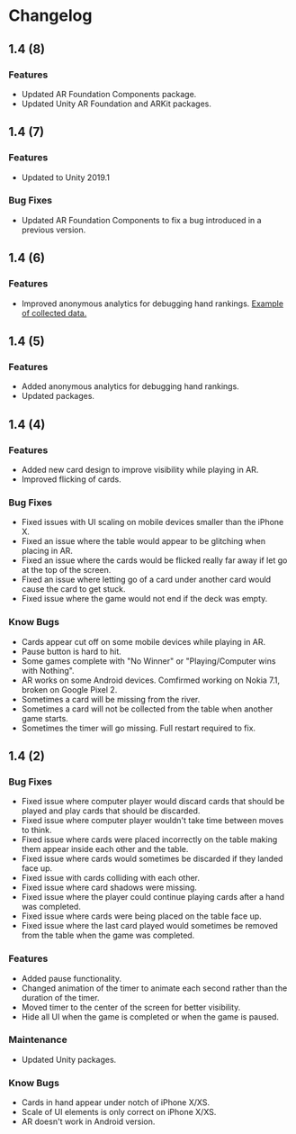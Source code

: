 # Changelog

## 1.4 (8)

### Features

-   Updated AR Foundation Components package.
-   Updated Unity AR Foundation and ARKit packages.

## 1.4 (7)

### Features

-   Updated to Unity 2019.1

### Bug Fixes

-   Updated AR Foundation Components to fix a bug introduced in a previous version.

## 1.4 (6)

### Features

-   Improved anonymous analytics for debugging hand rankings. [Example of collected data.](https://gist.github.com/neogeek/a4dc6feb794802d41166317c7eae27ae)

## 1.4 (5)

### Features

-   Added anonymous analytics for debugging hand rankings.
-   Updated packages.

## 1.4 (4)

### Features

-   Added new card design to improve visibility while playing in AR.
-   Improved flicking of cards.

### Bug Fixes

-   Fixed issues with UI scaling on mobile devices smaller than the iPhone X.
-   Fixed an issue where the table would appear to be glitching when placing in AR.
-   Fixed an issue where the cards would be flicked really far away if let go at the top of the screen.
-   Fixed an issue where letting go of a card under another card would cause the card to get stuck.
-   Fixed issue where the game would not end if the deck was empty.

### Know Bugs

-   Cards appear cut off on some mobile devices while playing in AR.
-   Pause button is hard to hit.
-   Some games complete with "No Winner" or "Playing/Computer wins with Nothing".
-   AR works on some Android devices. Comfirmed working on Nokia 7.1, broken on Google Pixel 2.
-   Sometimes a card will be missing from the river.
-   Sometimes a card will not be collected from the table when another game starts.
-   Sometimes the timer will go missing. Full restart required to fix.

## 1.4 (2)

### Bug Fixes

-   Fixed issue where computer player would discard cards that should be played and play cards that should be discarded.
-   Fixed issue where computer player wouldn't take time between moves to think.
-   Fixed issue where cards were placed incorrectly on the table making them appear inside each other and the table.
-   Fixed issue where cards would sometimes be discarded if they landed face up.
-   Fixed issue with cards colliding with each other.
-   Fixed issue where card shadows were missing.
-   Fixed issue where the player could continue playing cards after a hand was completed.
-   Fixed issue where cards were being placed on the table face up.
-   Fixed issue where the last card played would sometimes be removed from the table when the game was completed.

### Features

-   Added pause functionality.
-   Changed animation of the timer to animate each second rather than the duration of the timer.
-   Moved timer to the center of the screen for better visibility.
-   Hide all UI when the game is completed or when the game is paused.

### Maintenance

-   Updated Unity packages.

### Know Bugs

-   Cards in hand appear under notch of iPhone X/XS.
-   Scale of UI elements is only correct on iPhone X/XS.
-   AR doesn't work in Android version.
